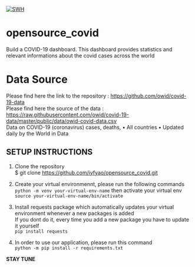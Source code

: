 [![SWH](https://archive.softwareheritage.org/badge/swh:1:snp:f891106aad2f12f134bff7d230dc1a06cf62290b/)](https://archive.softwareheritage.org/swh:1:snp:f891106aad2f12f134bff7d230dc1a06cf62290b;origin=https://github.com/iyfyao/opensource_covid)

# opensource_covid

Build a COVID-19 dashboard.
This dashboard provides statistics and relevant informations about the covid cases across the world 

# Data Source 
Please find here the link to the repository : https://github.com/owid/covid-19-data <br/>
Please find here the source of the data : <br/> 
https://raw.githubusercontent.com/owid/covid-19-data/master/public/data/owid-covid-data.csv <br/>
Data on COVID-19 (coronavirus) cases, deaths, • All countries • Updated daily by the World in Data <br/>

## SETUP INSTRUCTIONS

1. Clone the repository <br/> 
$ git clone https://github.com/iyfyao/opensource_covid.git <br/>

2. Create your virtual environmennt, please run the following commands <br/>
``` python -m venv your-virtual-env-name ```
then activate your virtual env ``` source your-virtual-env-name/bin/activate ```

3. Install requests package which automatically updates your virtual environment whenever a new packages is added <br/>
If you dont do it, every time you add a new package you have to update it yourself <br/>
``` pip install requests ``` <br/>

4. In order to use our application, please run this command <br/>
``` python -m pip install -r requirements.txt ``` <br/>

**STAY TUNE**
